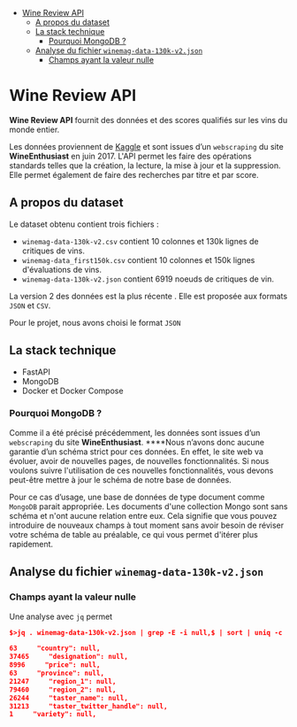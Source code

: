- [Wine Review API](#wine-review-api)
    - [A propos du dataset](#a-propos-du-dataset)
    - [La stack technique](#la-stack-technique)
        - [Pourquoi MongoDB ?](#pourquoi-mongodb-)
    - [Analyse du fichier `winemag-data-130k-v2.json`](#analyse-du-fichier-winemag-data-130k-v2json)
        - [Champs ayant la valeur nulle](#champs-ayant-la-valeur-nulle)


# Wine Review API

**Wine Review API** fournit des données et des scores qualifiés sur les vins du monde entier.

Les données proviennent de [Kaggle](https://www.notion.so/Data-56d270708947430ea54b929b8f2dc01b) et sont issues d’un `webscraping` du site **WineEnthusiast** en juin 2017. L'API permet les faire des opérations standards telles que la création, la lecture, la mise à jour et la suppression. Elle permet également de faire des recherches par titre et par score.

## A propos du dataset

Le dataset obtenu contient trois fichiers :

- `winemag-data-130k-v2.csv` contient 10 colonnes et 130k lignes de critiques de vins.
- `winemag-data_first150k.csv` contient 10 colonnes et 150k lignes d'évaluations de vins.
- `winemag-data-130k-v2.json` contient 6919 noeuds de critiques de vin.

La version 2 des données est la plus récente . Elle est proposée aux formats `JSON` et `CSV`.

Pour le projet, nous avons choisi le format `JSON`

## La stack technique

- FastAPI
- MongoDB
- Docker et Docker Compose

### Pourquoi MongoDB ?

Comme il a été précisé précédemment, les données sont issues d’un `webscraping`  du site **WineEnthusiast**. ****Nous n’avons donc aucune garantie d’un schéma strict pour ces données. En effet, le site web va évoluer, avoir de nouvelles pages, de nouvelles fonctionnalités. Si nous voulons suivre l'utilisation de ces nouvelles fonctionnalités, vous devons peut-être mettre à jour le schéma de notre base de données.

Pour ce cas d’usage, une base de données de type document comme `MongoDB` parait appropriée. Les documents d'une collection Mongo sont sans schéma et n'ont aucune relation entre eux. Cela signifie que vous pouvez introduire de nouveaux champs à tout moment sans avoir besoin de réviser votre schéma de table au préalable, ce qui vous permet d'itérer plus rapidement.

## Analyse du fichier `winemag-data-130k-v2.json`

### Champs ayant la valeur nulle

Une analyse avec `jq` permet

```json
$>jq . winemag-data-130k-v2.json | grep -E -i null,$ | sort | uniq -c

63     "country": null,
37465     "designation": null,
8996     "price": null,
63     "province": null,
21247     "region_1": null,
79460     "region_2": null,
26244     "taster_name": null,
31213     "taster_twitter_handle": null,
1     "variety": null,

```
